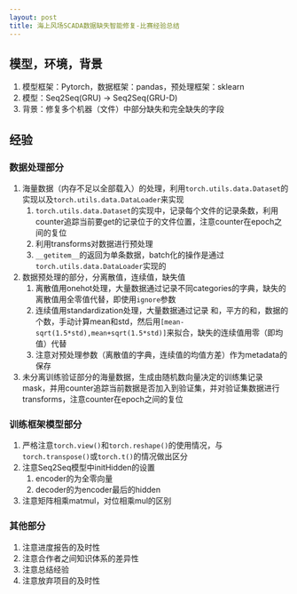 ```yaml
---
layout: post
title: 海上风场SCADA数据缺失智能修复-比赛经验总结
---
```


## 模型，环境，背景

1. 模型框架：Pytorch，数据框架：pandas，预处理框架：sklearn
2. 模型：Seq2Seq(GRU) -> Seq2Seq(GRU-D)
3. 背景：修复多个机器（文件）中部分缺失和完全缺失的字段

## 经验

### 数据处理部分
1. 海量数据（内存不足以全部载入）的处理，利用`torch.utils.data.Dataset`的实现以及`torch.utils.data.DataLoader`来实现
	1. `torch.utils.data.Dataset`的实现中，记录每个文件的记录条数，利用counter追踪当前要get的记录位于的文件位置，注意counter在epoch之间的复位
	2. 利用transforms对数据进行预处理
	3. `__getitem__`的返回为单条数据，batch化的操作是通过`torch.utils.data.DataLoader`实现的
2. 数据预处理的部分，分离散值，连续值，缺失值
	1. 离散值用onehot处理，大量数据通过记录不同categories的字典，缺失的离散值用全零值代替，即使用`ignore`参数
	2. 连续值用standardization处理，大量数据通过记录 和，平方的和，数据的个数，手动计算mean和std，然后用`[mean-sqrt(1.5*std),mean+sqrt(1.5*std)]`来拟合，缺失的连续值用零（即均值）代替
	3. 注意对预处理参数（离散值的字典，连续值的均值方差）作为metadata的保存
3. 未分离训练验证部分的海量数据，生成由随机数向量决定的训练集记录mask，并用counter追踪当前数据是否加入到验证集，并对验证集数据进行transforms，注意counter在epoch之间的复位

### 训练框架模型部分
1. 严格注意`torch.view()`和`torch.reshape()`的使用情况，与`torch.transpose()`或`torch.t()`的情况做出区分
2. 注意Seq2Seq模型中initHidden的设置
	1. encoder的为全零向量
	2. decoder的为encoder最后的hidden
3. 注意矩阵相乘matmul，对位相乘mul的区别

### 其他部分
1. 注意进度报告的及时性
2. 注意合作者之间知识体系的差异性
3. 注意总结经验
4. 注意放弃项目的及时性
